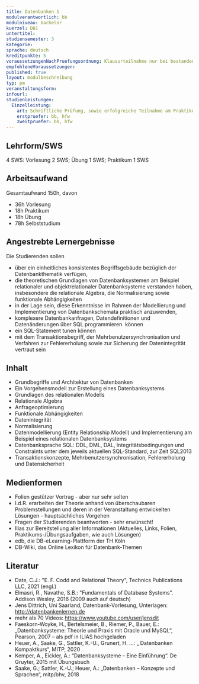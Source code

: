 ```yaml
---
title: Datenbanken 1
modulverantwortlich: bb
modulniveau: bachelor
kuerzel: DB1
untertitel:
studiensemester: 3
kategorie:
sprache: deutsch
kreditpunkte: 5
voraussetzungenNachPruefungsordnung: Klausurteilnahme nur bei bestandenem DBS1‐Praktikum
empfohleneVoraussetzungen: 
published: true
layout: modulbeschreibung
typ: pm
veranstaltungsform: 
infourl: 
studienleistungen:
  Einzelleistung:
    art: Schriftliche Prüfung, sowie erfolgreiche Teilnahme am Praktikum als Prüfungsvorleistung. Semesterbegleitende Multiple‐Choice‐Tests mit Punkten für die Klausur
    erstpruefer: bb, hfw
    zweitpruefer: bb, hfw
---
```


## Lehrform/SWS

4 SWS: Vorlesung 2 SWS; Übung 1 SWS; Praktikum 1 SWS

## Arbeitsaufwand

Gesamtaufwand 150h, davon 

- 36h Vorlesung 
- 18h Praktikum
- 18h Übung
- 78h Selbststudium 

## Angestrebte Lernergebnisse

Die Studierenden sollen

- über ein einheitliches konsistentes Begriffsgebäude bezüglich der Datenbankthematik verfügen,
- die theoretischen Grundlagen von Datenbanksystemen am Beispiel relationaler und objektrelationaler Datenbanksysteme verstanden haben, insbesondere die relationale Algebra, die Normalisierung sowie funktionale Abhängigkeiten
- in der Lage sein, diese Erkenntnisse im Rahmen der Modellierung und Implementierung von Datenbankschemata praktisch anzuwenden,
- komplexere Datenbankanfragen, Datendefinitionen und Datenänderungen über SQL programmieren  können
- ein SQL-Statement tunen können
- mit dem Transaktionsbegriff, der Mehrbenutzersynchronisation und Verfahren zur Fehlererholung sowie zur Sicherung der Datenintegrität vertraut sein

## Inhalt
- Grundbegriffe und Architektur von Datenbanken  
- Ein Vorgehensmodell zur Erstellung eines Datenbanksystems
- Grundlagen des relationalen Modells
- Relationale Algebra
- Anfrageoptimierung
- Funktionale Abhängigkeiten
- Datenintegrität
- Normalisierung
- Datenmodellierung (Entity Relationship Modell) und Implementierung am Beispiel eines relationalen Datenbanksystems
- Datenbanksprache SQL: DDL, DML, DAL, Integritätsbedingungen und Constraints unter dem jeweils aktuellen SQL-Standard, zur Zeit SQL2013
- Transaktionskonzepte, Mehrbenutzersynchronisation, Fehlererholung und Datensicherheit


## Medienformen
* Folien gestützer Vortrag - aber nur sehr selten  
* I.d.R. erarbeiten der Theorie anhand von überschaubaren Problemstellungen und deren in der Veranstaltung entwickelten Lösungen - hauptsächliches Vorgehen  
* Fragen der Studierenden beantworten - sehr erwünscht!  
* Ilias zur Bereitstellung aller Informationen (Aktuelles, Links, Folien, Praktikums-/Übungsaufgaben, wie auch Lösungen)  
* edb, die DB-eLearning-Plattform der TH Köln  
* DB-Wiki, das Online Lexikon für Datenbank-Themen

## Literatur
- Date, C.J.: "E. F. Codd and Relational Theory", Technics Publications LLC, 2021 (engl.)
- Elmasri, R., Navathe, S.B.: "Fundamentals of Database Systems". Addison Wesley, 2016 (2009 auch auf deutsch)
- Jens Dittrich, Uni Saarland, Datenbank-Vorlesung, Unterlagen: http://datenbankenlernen.de
- mehr als 70 Videos: https://www.youtube.com/user/jensdit
- Faeskorn-Woyke, H., Bertelsmeier, B., Riemer, P., Bauer, E.: „Datenbanksysteme: Theorie und Praxis mit Oracle und MySQL“, Pearson, 2007 – als pdf in ILIAS hochgeladen
- Heuer, A., Saake, G., Sattler, K.-U., Grunert, H. …: „ Datenbanken Kompaktkurs“, MITP, 2020
- Kemper, A., Eickler, A.: “Datenbanksysteme – Eine Einführung“. De Gruyter, 2015 mit Übungsbuch
- Saake, G.; Sattler, K.-U.; Heuer, A.: „Datenbanken – Konzepte und Sprachen“, mitp/bhv, 2018

